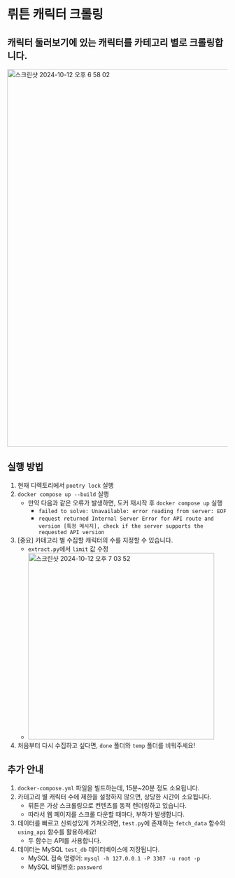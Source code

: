 # 뤼튼 캐릭터 크롤링

## 캐릭터 둘러보기에 있는 캐릭터를 카테고리 별로 크롤링합니다.
<img width="861" alt="스크린샷 2024-10-12 오후 6 58 02" src="https://github.com/user-attachments/assets/dee97da0-05b6-4f7a-a973-c7021a791d60">

## 실행 방법
1. 현재 디렉토리에서 `poetry lock` 실행
2. `docker compose up --build` 실행
    - 만약 다음과 같은 오류가 발생하면, 도커 재시작 후 `docker compose up` 실행
        - `failed to solve: Unavailable: error reading from server: EOF`
        - `request returned Internal Server Error for API route and version [특정 메시지], check if the server supports the requested API version`
3. [중요] 카테고리 별 수집할 캐릭터의 수를 지정할 수 있습니다.
    - `extract.py`에서 `limit` 값 수정
    - <img width="425" alt="스크린샷 2024-10-12 오후 7 03 52" src="https://github.com/user-attachments/assets/14fa75b3-95c6-47f1-b553-4a19c655409f">
4. 처음부터 다시 수집하고 싶다면, `done` 폴더와 `temp` 폴더를 비워주세요!

## 추가 안내
1. `docker-compose.yml` 파일을 빌드하는데, 15분~20분 정도 소요됩니다.
2. 카테고리 별 캐릭터 수에 제한을 설정하지 않으면, 상당한 시간이 소요됩니다.
    - 뤼튼은 가상 스크롤링으로 컨텐츠를 동적 렌더링하고 있습니다.
    - 따라서 웹 페이지를 스크롤 다운할 때마다, 부하가 발생합니다.
3. 데이터를 빠르고 신뢰성있게 가져오려면, `test.py`에 존재하는 `fetch_data` 함수와 `using_api` 함수를 활용하세요!
    - 두 함수는 API를 사용합니다.
4. 데이터는 MySQL `test_db` 데이터베이스에 저장됩니다.
    - MySQL 접속 명령어: `mysql -h 127.0.0.1 -P 3307 -u root -p`
    - MySQL 비밀번호: `password`